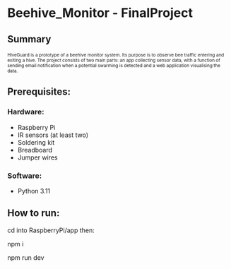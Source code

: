 <h1>Beehive_Monitor - FinalProject</h1>

<h2>Summary</h2>
<p style="font-size:10px">HiveGuard is a prototype of a beehive monitor system. Its purpose is to observe bee traffic entering and exiting a hive. The project consists of two main parts: an app collecting sensor data, with a function of sending email notification when a potential swarming is detected and a web application visualising the data.</p>

<h2>Prerequisites:</h2>
<h3>Hardware:</h3>
<ul>
  <li>Raspberry Pi</li>
  <li>IR sensors (at least two)</li>
  <li>Soldering kit</li>
  <li>Breadboard</li>
  <li>Jumper wires</li>
</ul>
<h3>Software:</h3>
<ul>
  <li>Python 3.11</li>
</ul>

<h2>How to run:</h2>
<p>cd into RaspberryPi/app then:</p>
<p>npm i</p>
<p>npm run dev</p>
